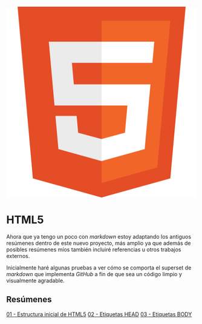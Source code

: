 ![HTML5 Logo](HTML5_Badge_512.png)

HTML5
=====
Ahora que ya tengo un poco con *markdown* estoy adaptando los antiguos resúmenes dentro de este nuevo proyecto, más amplio ya que además de posibles resúmenes míos también incluiré referencias u otros trabajos externos.

Inicialmente haré algunas pruebas a ver cómo se comporta el superset de *markdown* que implementa *GitHub* a fin de que sea un código limpio y visualmente agradable.

Resúmenes
---------

[01 - Estructura inicial de HTML5](01-Estructura_HTML5.md)
[02 - Etiquetas HEAD](02-Etiquetas_head.md)
[03 - Etiquetas BODY](03-Etiquetas_body.md)
